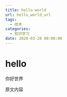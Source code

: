 ```yaml
---
title: hello world
url: hello_world_url
tags:
  - 技术
categories:
  - 知识学习
date: 2020-03-28 00:00:00
---
```


# hello
你好世界

<!-- more -->

原文内容
